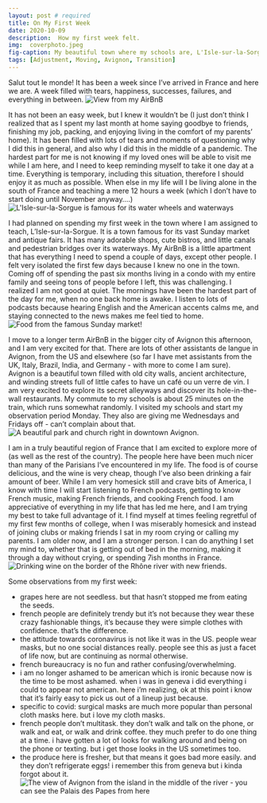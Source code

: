 ```yaml
---
layout: post # required
title: On My First Week
date: 2020-10-09
description:  How my first week felt.
img:  coverphoto.jpeg
fig-caption: My beautiful town where my schools are, L'Isle-sur-la-Sorgue
tags: [Adjustment, Moving, Avignon, Transition]
---
```

Salut tout le monde! It has been a week since I’ve arrived in France and here we are. A week filled with tears, happiness, successes, failures, and everything in between. ![View from my AirBnB](/assets/img/airbnbview.jpeg)

It has not been an easy week, but I knew it wouldn’t be (I just don’t think I realized that as I spent my last month at home saying goodbye to friends, finishing my job, packing, and enjoying living in the comfort of my parents’ home). It has been filled with lots of tears and moments of questioning why I did this in general, and also why I did this in the middle of a pandemic. The hardest part for me is not knowing if my loved ones will be able to visit me while I am here, and I need to keep reminding myself to take it one day at a time. Everything is temporary, including this situation, therefore I should enjoy it as much as possible. When else in my life will I be living alone in the south of France and teaching a mere 12 hours a week (which I don’t have to start doing until November anyway….) ![L'Isle-sur-la-Sorgue is famous for its water wheels and waterways](/assets/img/morelsls.jpeg)

I had planned on spending my first week in the town where I am assigned to teach, L’Isle-sur-la-Sorgue. It is a town famous for its vast Sunday market and antique fairs. It has many adorable shops, cute bistros, and little canals and pedestrian bridges over its waterways. My AirBnB is a little apartment that has everything I need to spend a couple of days, except other people. I felt very isolated the first few days because I knew no one in the town. Coming off of spending the past six months living in a condo with my entire family and seeing tons of people before I left, this was challenging. I realized I am not good at quiet. The mornings have been the hardest part of the day for me, when no one back home is awake. I listen to lots of podcasts because hearing English and the American accents calms me, and staying connected to the news makes me feel tied to home. ![Food from the famous Sunday market!](/assets/img/foodmarche.jpeg)

I move to a longer term AirBnB in the bigger city of Avignon this afternoon, and I am very excited for that. There are lots of other assistants de langue in Avignon, from the US and elsewhere (so far I have met assistants from the UK, Italy, Brazil, India, and Germany - with more to come I am sure). Avignon is a beautiful town filled with old city walls, ancient architecture, and winding streets full of little cafes to have un café ou un verre de vin. I am very excited to explore its secret alleyways and discover its hole-in-the-wall restaurants. My commute to my schools is about 25 minutes on the train, which runs somewhat randomly. I visited my schools and start my observation period Monday. They also are giving me Wednesdays and Fridays off - can’t complain about that. ![A beautiful park and church right in downtown Avignon.](/assets/img/avignonchurch.jpeg)

I am in a truly beautiful region of France that I am excited to explore more of (as well as the rest of the country). The people here have been much nicer than many of the Parisians I’ve encountered in my life. The food is of course delicious, and the wine is very cheap, though I’ve also been drinking a fair amount of beer. While I am very homesick still and crave bits of America, I know with time I will start listening to French podcasts, getting to know French music, making French friends, and cooking French food. I am appreciative of everything in my life that has led me here, and I am trying my best to take full advantage of it. I find myself at times feeling regretful of my first few months of college, when I was miserably homesick and instead of joining clubs or making friends I sat in my room crying or calling my parents. I am older now, and I am a stronger person. I can do anything I set my mind to, whether that is getting out of bed in the morning, making it through a day without crying, or spending 7ish months in France. ![Drinking wine on the border of the Rhône river with new friends.](/assets/img/friendsavignon.jpg)

Some observations from my first week:
- grapes here are not seedless. but that hasn’t stopped me from eating the seeds.
- french people are definitely trendy but it’s not because they wear these crazy fashionable things, it’s because they were simple clothes with confidence. that’s the difference.
- the attitude towards coronavirus is not like it was in the US.  people wear masks, but no one social distances really. people see this as just a facet of life now, but are continuing as normal otherwise.
- french bureaucracy is no fun and rather confusing/overwhelming.
- i am no longer ashamed to be american which is ironic because now is the time to be most ashamed. when i was in geneva i did everything i could to appear not american. here i’m realizing, ok at this point i know that it’s fairly easy to pick us out of a lineup just because.
- specific to covid: surgical masks are much more popular than personal cloth masks here. but i love my cloth masks.
- french people don’t multitask. they don’t walk and talk on the phone, or walk and eat, or walk and drink coffee. they much prefer to do one thing at a time. i have gotten a lot of looks for walking around and being on the phone or texting. but i get those looks in the US sometimes too.
- the produce here is fresher, but that means it goes bad more easily. and they don’t refrigerate eggs! i remember this from geneva but i kinda forgot about it. ![The view of Avignon from the island in the middle of the river - you can see the Palais des Papes from here](/assets/img/moreavignon.jpeg)
